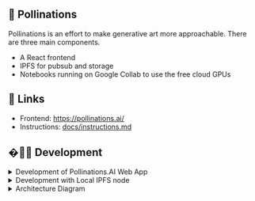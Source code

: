 ## 🌸 Pollinations

Pollinations is an effort to make generative art more approachable. There are three main components.
- A React frontend
- IPFS for pubsub and storage
- Notebooks running on Google Collab to use the free cloud GPUs

## 🔗 Links

- Frontend: https://pollinations.ai/
- Instructions: [docs/instructions.md](docs/instructions.md)

## �👩‍💻 Development
<details>
  <summary>Development of Pollinations.AI Web App</summary>

    Enable logging:
    `localStorage.debug = "*"`

    You can start the makefile on the root project for managing your environment.

    `make dev` to start the development server of web app.% 

    ## Optionally it is possible to develop with a local IPFS node
    
    Enable connect to local IPFS:
    `localStorage.localIFS = true

    `make up` to start the releant services. See next section for details
  
</details>

<details>
  <summary>Development with Local IPFS node</summary>

    Development environment requires `docker` & `docker-compose` for running a loca IPFS node. For docker installation, please navigate to https://docs.docker.com/get-docker/.

    After docker is setup, `make` is used for managing the IPFS and development environment.

    ## 🟡 Initialization

    To run pollinations development environment first time,

    - Run `make init`, this will initialize start the IPFS docker image and fill `tmp/ipfs` folder by migrating IPFS.

    ## 🟢 Running

    After IPFS migrated, to start development environment,
    - Run `make up`, this will start the dockerized IPFS instance and detach.
    - Run `make dev` to start the react application living under `/app`

    ## 🔴 Stopping

    - Run `make down` to stop running IPFS instance.
    - Run `make clean` to remove the `tmp` folder and its contents.

    ## ⚙️ Configuration

    IPFS configuration can be found and updated in `docker/ipfs/config.json`. Every time the docker containers are started, the config file under `tmp/ipfs/config` is overwritten with this json file.

</details>


<details>
  <summary>Architecture Diagram</summary>

  The following diagram has an editable copy embedded. Use https://draw.io/#Hpollinations/pollinations/master/pollinations_architecture.png to edit the file.

  Export the results as PNG with "Include a copy of my diagram" option selected and replace the current diagram.

  ![Architecture Diagram](pollinations_architecture.png)
  
 </details>

